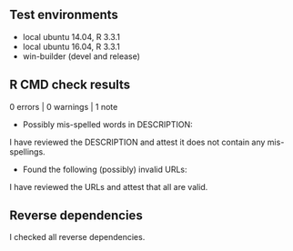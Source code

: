 ## Test environments
* local ubuntu 14.04, R 3.3.1
* local ubuntu 16.04, R 3.3.1
* win-builder (devel and release)

## R CMD check results

0 errors | 0 warnings | 1 note

* Possibly mis-spelled words in DESCRIPTION:

I have reviewed the DESCRIPTION and attest it does not contain any mis-spellings.

* Found the following (possibly) invalid URLs:

I have reviewed the URLs and attest that all are valid.

## Reverse dependencies

I checked all reverse dependencies.
<!--
---

* I have run R CMD check on the NUMBER downstream dependencies.
  (Summary at ...). 
  
* FAILURE SUMMARY

* All revdep maintainers were notified of the release on RELEASE DATE.
-->
